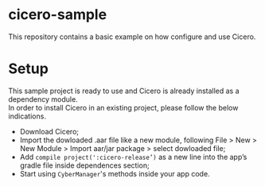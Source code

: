 # cicero-sample
This repository contains a basic example on how configure and use Cicero.

# Setup
This sample project is ready to use and Cicero is already installed as a dependency module.<br/>
In order to install Cicero in an existing project, please follow the below indications.
<ul>
	<li>Download Cicero;</li>
	<li>Import the dowloaded .aar file like a new module, following File > New > New Module > Import aar/jar package > select dowloaded file;</li>
	<li>Add <code>compile project(':cicero-release’)</code> as a new line into the app’s gradle file inside dependences section;</li>
	<li>Start using <code>CyberManager</code>'s methods inside your app code.
</ul>

